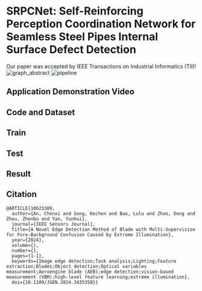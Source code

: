 # SRPCNet: Self-Reinforcing Perception Coordination Network for Seamless Steel Pipes Internal Surface Defect Detection
Our paper was accepted by IEEE Transactions on Industrial Informatics (TII)!
![graph_abstract](BED_illu/Graphical_Abstract.jpg)
![pipeline](BED_illu/pipeline.jpg)

## Application Demonstration Video


## Code and Dataset


## Train


## Test


## Result


## Citation
```
@ARTICLE{10623389,
  author={An, Chenxi and Song, Kechen and Bao, Lulu and Zhao, Dong and Zhou, Zhenbo and Yan, Yunhui},
  journal={IEEE Sensors Journal}, 
  title={A Novel Edge Detection Method of Blade with Multi-Supervision for Fore-Background Confusion Caused by Extreme Illumination}, 
  year={2024},
  volume={},
  number={},
  pages={1-1},
  keywords={Image edge detection;Task analysis;Lighting;Feature extraction;Blades;Object detection;Optical variables measurement;Aeroengine blade (AEB);edge detection;vision-based measurement (VBM);high-level feature learning;extreme illumination},
  doi={10.1109/JSEN.2024.3435358}}
  
```
